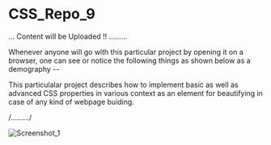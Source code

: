 # CSS_Repo_9

...  Content will be Uploaded !! .........

Whenever anyone will go with this particular project by opening it on a browser, one can see or notice the following things as shown below as a demography --

This particulalar project describes how to implement basic as well as advanced CSS properties in various context as an element for beautifying in case of any kind of webpage buiding.

/........./

![Screenshot_1](https://user-images.githubusercontent.com/65014749/89520352-591c2000-d7fb-11ea-8912-2a9e72cdd240.png)


